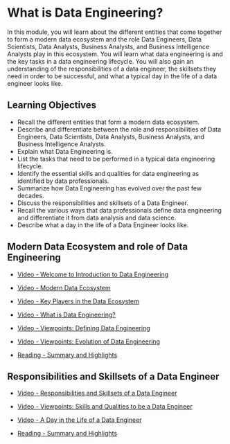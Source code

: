 # What is Data Engineering?

In this module, you will learn about the different entities that come together to form a modern data ecosystem and the role Data Engineers, Data Scientists, Data Analysts, Business Analysts, and Business Intelligence Analysts play in this ecosystem. You will learn what data engineering is and the key tasks in a data engineering lifecycle. You will also gain an understanding of the responsibilities of a data engineer, the skillsets they need in order to be successful, and what a typical day in the life of a data engineer looks like.

## Learning Objectives

- Recall the different entities that form a modern data ecosystem.
- Describe and differentiate between the role and responsibilities of Data Engineers, Data Scientists, Data Analysts, Business Analysts, and Business Intelligence Analysts.
- Explain what Data Engineering is.
- List the tasks that need to be performed in a typical data engineering lifecycle.
- Identify the essential skills and qualities for data engineering as identified by data professionals.
- Summarize how Data Engineering has evolved over the past few decades.
- Discuss the responsibilities and skillsets of a Data Engineer.
- Recall the various ways that data professionals define data engineering and differentiate it from data analysis and data science.
- Describe what a day in the life of a Data Engineer looks like.

## Modern Data Ecosystem and role of Data Engineering

- [Video - Welcome to Introduction to Data Engineering](https://www.coursera.org/learn/introduction-to-data-engineering/lecture/O7wIx/welcome-to-introduction-to-data-engineering)

- [Video - Modern Data Ecosystem](https://www.coursera.org/learn/introduction-to-data-engineering/lecture/Kcbi0/modern-data-ecosystem)

- [Video - Key Players  in the Data Ecosystem](https://www.coursera.org/learn/introduction-to-data-engineering/lecture/NXQHU/key-players-in-the-data-ecosystem)

- [Video - What is Data Engineering?](https://www.coursera.org/learn/introduction-to-data-engineering/lecture/TapE5/what-is-data-engineering)

- [Video - Viewpoints: Defining Data Engineering](https://www.coursera.org/learn/introduction-to-data-engineering/lecture/mAPJb/viewpoints-defining-data-engineering)

- [Video - Viewpoints: Evolution of Data Engineering](https://www.coursera.org/learn/introduction-to-data-engineering/lecture/IDoU2/viewpoints-evolution-of-data-engineering)

- [Reading - Summary and Highlights](https://www.coursera.org/learn/introduction-to-data-engineering/supplement/3U6dW/summary-and-highlights)

## Responsibilities and Skillsets of a Data Engineer

- [Video - Responsibilities and Skillsets of a Data Engineer](https://www.coursera.org/learn/introduction-to-data-engineering/lecture/8Fvet/responsibilities-and-skillsets-of-a-data-engineer)

- [Video - Viewpoints: Skills and Qualities to be a Data Engineer](https://www.coursera.org/learn/introduction-to-data-engineering/lecture/nA01z/viewpoints-skills-and-qualities-to-be-a-data-engineer)

- [Video - A Day in the Life of a Data Engineer](https://www.coursera.org/learn/introduction-to-data-engineering/lecture/4aP5c/a-day-in-the-life-of-a-data-engineer)

- [Reading - Summary and Highlights](https://www.coursera.org/learn/introduction-to-data-engineering/supplement/O2zGb/summary-and-highlights)